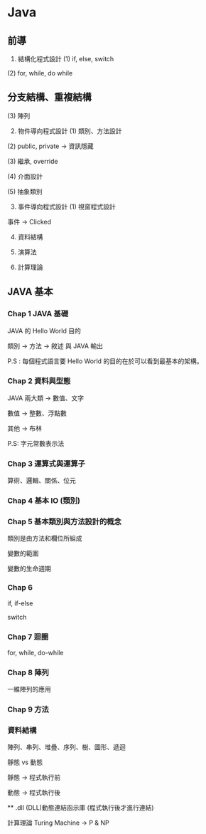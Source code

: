 ﻿# Java

## 前導

1. 結構化程式設計
(1) if, else, switch

(2) for, while, do while

## 分支結構、重複結構

(3) 陣列

2. 物件導向程式設計
(1) 類別、方法設計

(2) public, private -> 資訊隱藏

(3) 繼承, override 

(4) 介面設計

(5) 抽象類別

3. 事件導向程式設計
(1) 視窗程式設計

事件 -> Clicked

4. 資料結構

5. 演算法

6. 計算理論


## JAVA 基本

### Chap 1 JAVA 基礎

JAVA 的 Hello World 目的
 
類別 -> 方法 -> 敘述 與 JAVA 輸出

P.S : 每個程式語言要 Hello World 的目的在於可以看到最基本的架構。

### Chap 2 資料與型態

JAVA 兩大類 -> 數值、文字

數值 -> 整數、浮點數

其他 -> 布林

P.S: 字元常數表示法


### Chap 3 運算式與運算子

算術、邏輯、關係、位元


### Chap 4 基本 IO (類別)


### Chap 5 基本類別與方法設計的概念


類別是由方法和欄位所組成 

變數的範圍

變數的生命週期

### Chap 6

if, if-else 


switch

### Chap 7 迴圈

for, while, do-while

### Chap 8 陣列

一維陣列的應用

### Chap 9 方法


### 資料結構
陣列、串列、堆疊、序列、樹、圖形、遞迴

靜態 vs 動態

靜態 -> 程式執行前

動態 -> 程式執行後

** .dll (DLL)動態連結函示庫 (程式執行後才進行連結)

計算理論
Turing Machine -> P & NP

